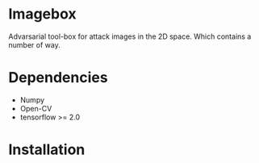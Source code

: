 # Imagebox

Advarsarial tool-box for attack images in the 2D space. Which contains a number of way.

# Dependencies 

- Numpy 
- Open-CV 
- tensorflow >= 2.0

# Installation
